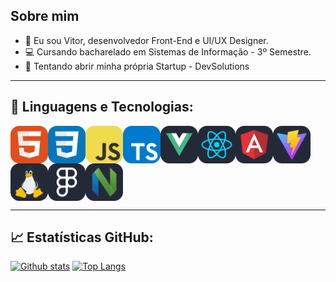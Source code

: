 ## Sobre mim 
 * 👋 Eu sou Vitor, desenvolvedor Front-End e UI/UX Designer.
 * 💻 Cursando bacharelado em Sistemas de Informação - 3º Semestre.
 * 🌟 Tentando abrir minha própria Startup - DevSolutions

---

## 🚀 Linguagens e Tecnologias:

<div style="display: flex; flex-wrap: wrap">
  <img width="60" alt="Html" title="Html" src="https://raw.githubusercontent.com/tandpfun/skill-icons/65dea6c4eaca7da319e552c09f4cf5a9a8dab2c8/icons/HTML.svg" />
  <img width="60" alt="Css" title="Css" src="https://raw.githubusercontent.com/tandpfun/skill-icons/65dea6c4eaca7da319e552c09f4cf5a9a8dab2c8/icons/CSS.svg" />
  <img width="60" alt="JavaScript" title="JavaScript" src="https://github.com/tandpfun/skill-icons/raw/main/icons/JavaScript.svg" />
  <img width="60" alt="TypeScript" title="TypeScript" src="https://github.com/tandpfun/skill-icons/raw/main/icons/TypeScript.svg" />
  <img width="60" alt="Vue.js" title="Vue.js" src="https://github.com/tandpfun/skill-icons/raw/main/icons/VueJS-Dark.svg" />
  <img width="60" alt="React" title="React" src="https://github.com/tandpfun/skill-icons/raw/main/icons/React-Dark.svg" />
  <img width="60" alt="Angular" title="Angular" src="https://raw.githubusercontent.com/tandpfun/skill-icons/65dea6c4eaca7da319e552c09f4cf5a9a8dab2c8/icons/Angular-Dark.svg" />
  <img width="60" alt="Vite" title="Vite" src="https://raw.githubusercontent.com/tandpfun/skill-icons/65dea6c4eaca7da319e552c09f4cf5a9a8dab2c8/icons/Vite-Dark.svg" />
  <img width="60" alt="Linux" title="Linux" src="https://raw.githubusercontent.com/tandpfun/skill-icons/65dea6c4eaca7da319e552c09f4cf5a9a8dab2c8/icons/Linux-Dark.svg" />
  <img width="60" alt="Figma" title="Figma" src="https://raw.githubusercontent.com/tandpfun/skill-icons/65dea6c4eaca7da319e552c09f4cf5a9a8dab2c8/icons/Figma-Dark.svg" />
  <img width="60" alt="NeoVim" title="NeoVim" src="https://raw.githubusercontent.com/tandpfun/skill-icons/65dea6c4eaca7da319e552c09f4cf5a9a8dab2c8/icons/NeoVim-Dark.svg" />
</div>

---

## 📈 Estatísticas GitHub:

<a href="#">![Github stats](https://github-readme-stats.vercel.app/api?username=vitordsb&theme=blueberry&count_private=true&hide_border=true&line_height=20)</a>
<a href="#">![Top Langs](https://github-readme-stats.vercel.app/api/top-langs/?username=vitordsb&layout=compact&theme=blueberry&count_private=true&hide_border=true)</a>
